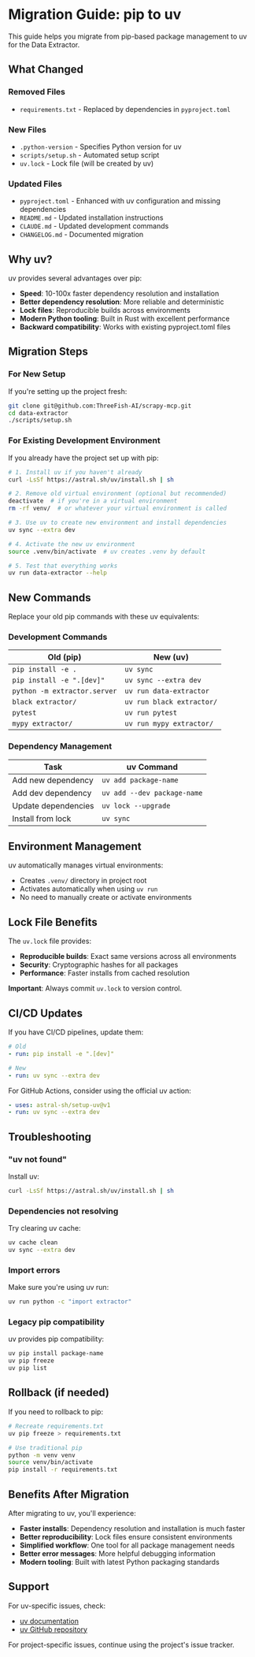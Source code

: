 # Migration Guide: pip to uv

This guide helps you migrate from pip-based package management to uv for the Data Extractor.

## What Changed

### Removed Files
- `requirements.txt` - Replaced by dependencies in `pyproject.toml`

### New Files
- `.python-version` - Specifies Python version for uv
- `scripts/setup.sh` - Automated setup script
- `uv.lock` - Lock file (will be created by uv)

### Updated Files
- `pyproject.toml` - Enhanced with uv configuration and missing dependencies
- `README.md` - Updated installation instructions
- `CLAUDE.md` - Updated development commands
- `CHANGELOG.md` - Documented migration

## Why uv?

uv provides several advantages over pip:

- **Speed**: 10-100x faster dependency resolution and installation
- **Better dependency resolution**: More reliable and deterministic
- **Lock files**: Reproducible builds across environments
- **Modern Python tooling**: Built in Rust with excellent performance
- **Backward compatibility**: Works with existing pyproject.toml files

## Migration Steps

### For New Setup

If you're setting up the project fresh:

```bash
git clone git@github.com:ThreeFish-AI/scrapy-mcp.git
cd data-extractor
./scripts/setup.sh
```

### For Existing Development Environment

If you already have the project set up with pip:

```bash
# 1. Install uv if you haven't already
curl -LsSf https://astral.sh/uv/install.sh | sh

# 2. Remove old virtual environment (optional but recommended)
deactivate  # if you're in a virtual environment
rm -rf venv/  # or whatever your virtual environment is called

# 3. Use uv to create new environment and install dependencies
uv sync --extra dev

# 4. Activate the new uv environment
source .venv/bin/activate  # uv creates .venv by default

# 5. Test that everything works
uv run data-extractor --help
```

## New Commands

Replace your old pip commands with these uv equivalents:

### Development Commands

| Old (pip) | New (uv) |
|-----------|----------|
| `pip install -e .` | `uv sync` |
| `pip install -e ".[dev]"` | `uv sync --extra dev` |
| `python -m extractor.server` | `uv run data-extractor` |
| `black extractor/` | `uv run black extractor/` |
| `pytest` | `uv run pytest` |
| `mypy extractor/` | `uv run mypy extractor/` |

### Dependency Management

| Task | uv Command |
|------|------------|
| Add new dependency | `uv add package-name` |
| Add dev dependency | `uv add --dev package-name` |
| Update dependencies | `uv lock --upgrade` |
| Install from lock | `uv sync` |

## Environment Management

uv automatically manages virtual environments:

- Creates `.venv/` directory in project root
- Activates automatically when using `uv run`
- No need to manually create or activate environments

## Lock File Benefits

The `uv.lock` file provides:

- **Reproducible builds**: Exact same versions across all environments
- **Security**: Cryptographic hashes for all packages
- **Performance**: Faster installs from cached resolution

**Important**: Always commit `uv.lock` to version control.

## CI/CD Updates

If you have CI/CD pipelines, update them:

```yaml
# Old
- run: pip install -e ".[dev]"

# New  
- run: uv sync --extra dev
```

For GitHub Actions, consider using the official uv action:

```yaml
- uses: astral-sh/setup-uv@v1
- run: uv sync --extra dev
```

## Troubleshooting

### "uv not found"

Install uv:
```bash
curl -LsSf https://astral.sh/uv/install.sh | sh
```

### Dependencies not resolving

Try clearing uv cache:
```bash
uv cache clean
uv sync --extra dev
```

### Import errors

Make sure you're using uv run:
```bash
uv run python -c "import extractor"
```

### Legacy pip compatibility

uv provides pip compatibility:
```bash
uv pip install package-name
uv pip freeze
uv pip list
```

## Rollback (if needed)

If you need to rollback to pip:

```bash
# Recreate requirements.txt
uv pip freeze > requirements.txt

# Use traditional pip
python -m venv venv
source venv/bin/activate
pip install -r requirements.txt
```

## Benefits After Migration

After migrating to uv, you'll experience:

- **Faster installs**: Dependency resolution and installation is much faster
- **Better reproducibility**: Lock files ensure consistent environments
- **Simplified workflow**: One tool for all package management needs
- **Better error messages**: More helpful debugging information
- **Modern tooling**: Built with latest Python packaging standards

## Support

For uv-specific issues, check:
- [uv documentation](https://github.com/astral-sh/uv)
- [uv GitHub repository](https://github.com/astral-sh/uv/issues)

For project-specific issues, continue using the project's issue tracker.